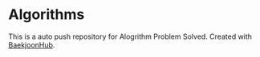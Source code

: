 # Algorithms
This is a auto push repository for Alogrithm Problem Solved.
Created with [BaekjoonHub](https://github.com/BaekjoonHub/BaekjoonHub).
